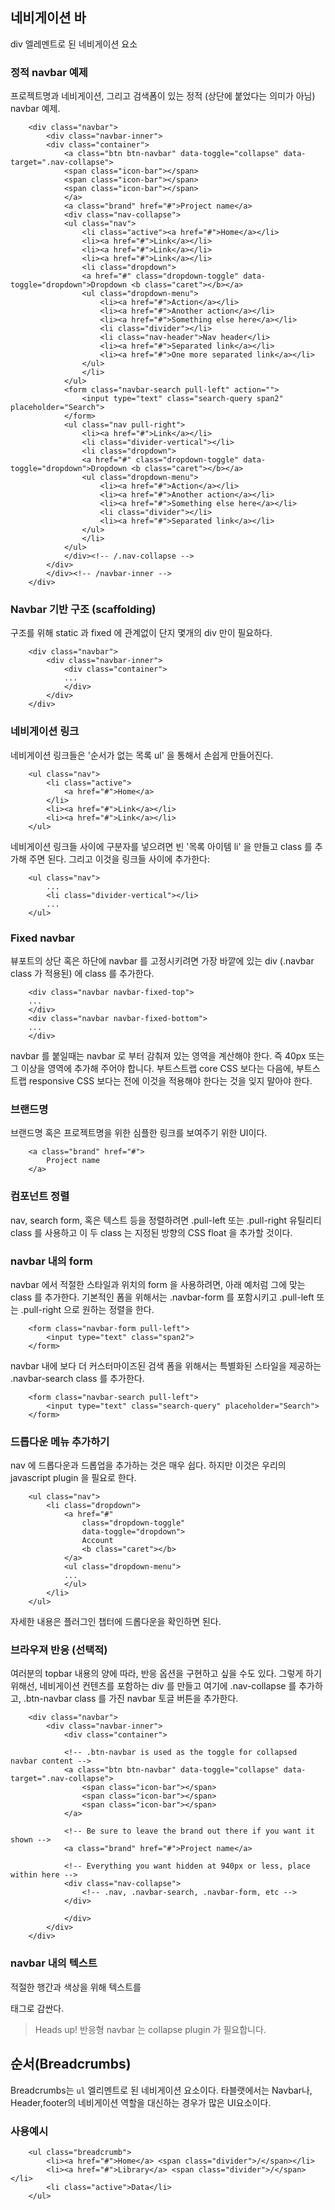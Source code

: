 <!--
layout: 'post'
section: 'Cornerstone Framework'
title: '네비게이션 바'
outline: '네비게이션 바'
date: '2012-11-16'
tagstr: 'widget'
order: '[4, 2, 3]'
thumbnail: '4.2.03.navation_bar.png'
-->

## 네비게이션 바

div 엘레멘트로 된 네비게이션 요소

### 정적 navbar 예제

프로젝트명과 네비게이션, 그리고 검색폼이 있는 정적 (상단에 붙었다는 의미가 아님) navbar 예제.

``` cm
	<div class="navbar">
        <div class="navbar-inner">
        <div class="container">
            <a class="btn btn-navbar" data-toggle="collapse" data-target=".nav-collapse">
            <span class="icon-bar"></span>
            <span class="icon-bar"></span>
            <span class="icon-bar"></span>
            </a>
            <a class="brand" href="#">Project name</a>
            <div class="nav-collapse">
            <ul class="nav">
                <li class="active"><a href="#">Home</a></li>
                <li><a href="#">Link</a></li>
                <li><a href="#">Link</a></li>
                <li><a href="#">Link</a></li>
                <li class="dropdown">
                <a href="#" class="dropdown-toggle" data-toggle="dropdown">Dropdown <b class="caret"></b></a>
                <ul class="dropdown-menu">
                    <li><a href="#">Action</a></li>
                    <li><a href="#">Another action</a></li>
                    <li><a href="#">Something else here</a></li>
                    <li class="divider"></li>
                    <li class="nav-header">Nav header</li>
                    <li><a href="#">Separated link</a></li>
                    <li><a href="#">One more separated link</a></li>
                </ul>
                </li>
            </ul>
            <form class="navbar-search pull-left" action="">
                <input type="text" class="search-query span2" placeholder="Search">
            </form>
            <ul class="nav pull-right">
                <li><a href="#">Link</a></li>
                <li class="divider-vertical"></li>
                <li class="dropdown">
                <a href="#" class="dropdown-toggle" data-toggle="dropdown">Dropdown <b class="caret"></b></a>
                <ul class="dropdown-menu">
                    <li><a href="#">Action</a></li>
                    <li><a href="#">Another action</a></li>
                    <li><a href="#">Something else here</a></li>
                    <li class="divider"></li>
                    <li><a href="#">Separated link</a></li>
                </ul>
                </li>
            </ul>
            </div><!-- /.nav-collapse -->
        </div>
        </div><!-- /navbar-inner -->
    </div>
```

### Navbar 기반 구조 (scaffolding)

구조를 위해 static 과 fixed 에 관계없이 단지 몇개의 div 만이 필요하다. 

```
    <div class="navbar">
        <div class="navbar-inner">
            <div class="container">
            ...
            </div>
        </div>
    </div>
```


### 네비게이션 링크

네비게이션 링크들은 '순서가 없는 목록 ul' 을 통해서 손쉽게 만들어진다.

```
    <ul class="nav">
        <li class="active">
            <a href="#">Home</a>
        </li>
        <li><a href="#">Link</a></li>
        <li><a href="#">Link</a></li>
    </ul>
```

네비게이션 링크들 사이에 구분자를 넣으려면 빈 '목록 아이템 li' 을 만들고 class 를 추가해 주면 된다. 그리고 이것을 링크들 사이에 추가한다:

```
    <ul class="nav">
        ...
        <li class="divider-vertical"></li>
        ...
    </ul>
```

### Fixed navbar

뷰포트의 상단 혹은 하단에 navbar 를 고정시키려면 가장 바깥에 있는 div (.navbar class 가 적용된) 에 class 를 추가한다.

```
    <div class="navbar navbar-fixed-top">
    ...
    </div>
    <div class="navbar navbar-fixed-bottom">
    ...
    </div>
```

navbar 를 붙일때는 navbar 로 부터 감춰져 있는 영역을 계산해야 한다. 즉 40px 또는 그 이상을 <body> 영역에 추가해 주어야 합니다. 부트스트랩 core CSS 보다는 다음에, 부트스트랩 responsive CSS 보다는 전에 이것을 적용해야 한다는 것을 잊지 말아야 한다.

### 브랜드명

브랜드명 혹은 프로젝트명을 위한 심플한 링크를 보여주기 위한 UI이다.

```
    <a class="brand" href="#">
    	Project name
    </a>
```

### 컴포넌트 정렬

nav, search form, 혹은 텍스트 등을 정렬하려면 .pull-left 또는 .pull-right 유틸리티 class 를 사용하고 이 두 class 는 지정된 방향의 CSS float 을 추가할 것이다.

### navbar 내의 form

navbar 에서 적절한 스타일과 위치의 form 을 사용하려면, 아래 예처럼 그에 맞는 class 를 추가한다. 기본적인 폼을 위해서는 .navbar-form 를 포함시키고 .pull-left 또는 .pull-right 으로 원하는 정렬을 한다.

```
    <form class="navbar-form pull-left">
   	 	<input type="text" class="span2">
    </form>
```
navbar 내에 보다 더 커스터마이즈된 검색 폼을 위해서는 특별화된 스타일을 제공하는 .navbar-search class 를 추가한다.

```
    <form class="navbar-search pull-left">
    	<input type="text" class="search-query" placeholder="Search">
    </form>
```


### 드롭다운 메뉴 추가하기

nav 에 드롭다운과 드롭업을 추가하는 것은 매우 쉽다. 하지만 이것은 우리의 javascript plugin 을 필요로 한다.

```
    <ul class="nav">
        <li class="dropdown">
            <a href="#"
                class="dropdown-toggle"
                data-toggle="dropdown">
                Account
                <b class="caret"></b>
            </a>
            <ul class="dropdown-menu">
            ...
            </ul>
        </li>
    </ul>
```

자세한 내용은 플러그인 챕터에 드롭다운을 확인하면 된다.

### 브라우져 반응 (선택적)

여러분의 topbar 내용의 양에 따라, 반응 옵션을 구현하고 싶을 수도 있다. 그렇게 하기 위해선, 네비게이션 컨텐츠를 포함하는 div 를 만들고 여기에 .nav-collapse 를 추가하고, .btn-navbar class 를 가진 navbar 토글 버튼을 추가한다.

```
    <div class="navbar">
        <div class="navbar-inner">
            <div class="container">
        
            <!-- .btn-navbar is used as the toggle for collapsed navbar content -->
            <a class="btn btn-navbar" data-toggle="collapse" data-target=".nav-collapse">
                <span class="icon-bar"></span>
                <span class="icon-bar"></span>
                <span class="icon-bar"></span>
            </a>
        
            <!-- Be sure to leave the brand out there if you want it shown -->
            <a class="brand" href="#">Project name</a>
        
            <!-- Everything you want hidden at 940px or less, place within here -->
            <div class="nav-collapse">
                <!-- .nav, .navbar-search, .navbar-form, etc -->
            </div>
        
            </div>
        </div>
    </div>
```


### navbar 내의 텍스트

적절한 행간과 색상을 위해 텍스트를 <p> 태그로 감싼다.

> Heads up! 반응형 navbar 는 collapse plugin 가 필요합니다.

## 순서(Breadcrumbs)

Breadcrumbs는 `ul` 엘리멘트로 된 네비게이션 요소이다. 타블랫에서는 Navbar나, Header,footer의 네비게이션 역할을 대신하는 경우가 많은 UI요소이다.

### 사용예시 

``` cm
    <ul class="breadcrumb">
        <li><a href="#">Home</a> <span class="divider">/</span></li>
        <li><a href="#">Library</a> <span class="divider">/</span></li>
        <li class="active">Data</li>
    </ul>
```
